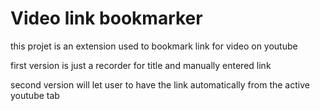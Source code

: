 # Video link bookmarker

this projet is an extension used to bookmark link for video on youtube

first version is just a recorder for title and manually entered link

second version will let user to have the link automatically from the active youtube tab